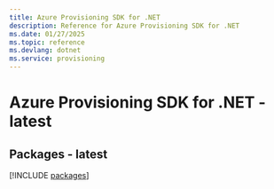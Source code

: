 ```yaml
---
title: Azure Provisioning SDK for .NET
description: Reference for Azure Provisioning SDK for .NET
ms.date: 01/27/2025
ms.topic: reference
ms.devlang: dotnet
ms.service: provisioning
---
```

# Azure Provisioning SDK for .NET - latest
## Packages - latest
[!INCLUDE [packages](provisioning-index.md)]